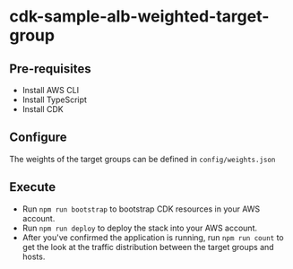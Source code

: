# cdk-sample-alb-weighted-target-group

## Pre-requisites
* Install AWS CLI
* Install TypeScript
* Install CDK

## Configure
The weights of the target groups can be defined in `config/weights.json`

## Execute
* Run `npm run bootstrap` to bootstrap CDK resources in your AWS account.
* Run `npm run deploy` to deploy the stack into your AWS account.
* After you've confirmed the application is running, run `npm run count` to get the look at the traffic distribution between the target groups and hosts.